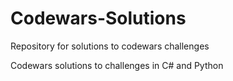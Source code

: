 # Codewars-Solutions
Repository for solutions to codewars challenges

Codewars solutions to challenges in C# and Python

